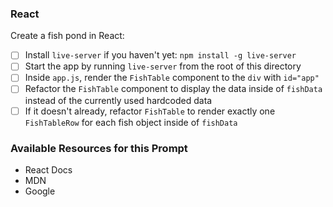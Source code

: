 ### React

Create a fish pond in React:

* [ ] Install `live-server` if you haven't yet: `npm install -g live-server`
* [ ] Start the app by running `live-server` from the root of this directory
* [ ] Inside `app.js`, render the `FishTable` component to the `div` with `id="app"`
* [ ] Refactor the `FishTable` component to display the data inside of `fishData` instead of the currently used hardcoded data
* [ ] If it doesn't already, refactor `FishTable` to render exactly one `FishTableRow` for each fish object inside of `fishData`

### Available Resources for this Prompt
* React Docs
* MDN
* Google
 
 